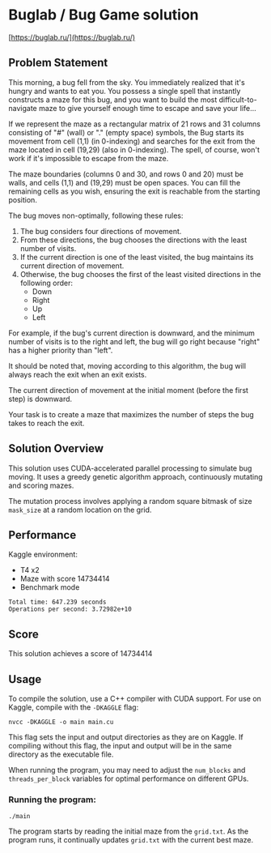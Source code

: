 # Buglab / Bug Game solution

[https://buglab.ru/](https://buglab.ru/)

## Problem Statement

This morning, a bug fell from the sky. You immediately realized that it's hungry and wants to eat you. You possess a single spell
that instantly constructs a maze for this bug, and you want to build the most difficult-to-navigate maze to give yourself enough time
to escape and save your life...

If we represent the maze as a rectangular matrix of 21 rows and 31 columns consisting of "#" (wall) or "." (empty space) symbols,
the Bug starts its movement from cell (1,1) (in 0-indexing) and searches for the exit from the maze located in cell (19,29) (also in 0-indexing).
The spell, of course, won't work if it's impossible to escape from the maze.

The maze boundaries (columns 0 and 30, and rows 0 and 20) must be walls, and cells (1,1) and (19,29) must be open spaces.
You can fill the remaining cells as you wish, ensuring the exit is reachable from the starting position.

The bug moves non-optimally, following these rules:

1. The bug considers four directions of movement.
2. From these directions, the bug chooses the directions with the least number of visits.
3. If the current direction is one of the least visited, the bug maintains its current direction of movement.
4. Otherwise, the bug chooses the first of the least visited directions in the following order:
   - Down
   - Right
   - Up
   - Left

For example, if the bug's current direction is downward, and the minimum number of visits is to the right and left,
the bug will go right because "right" has a higher priority than "left".

It should be noted that, moving according to this algorithm, the bug will always reach the exit when an exit exists.

The current direction of movement at the initial moment (before the first step) is downward.

Your task is to create a maze that maximizes the number of steps the bug takes to reach the exit.

## Solution Overview

This solution uses CUDA-accelerated parallel processing to simulate bug moving. It uses a greedy genetic algorithm approach,
continuously mutating and scoring mazes.

The mutation process involves applying a random square bitmask of size `mask_size` at a random location on the grid.

## Performance

Kaggle environment:
 - T4 x2
 - Maze with score 14734414
 - Benchmark mode

```
Total time: 647.239 seconds
Operations per second: 3.72982e+10
```

## Score

This solution achieves a score of 14734414

## Usage

To compile the solution, use a C++ compiler with CUDA support. For use on Kaggle, compile with the `-DKAGGLE` flag:

```
nvcc -DKAGGLE -o main main.cu
```

This flag sets the input and output directories as they are on Kaggle. If compiling without this flag, the input and output
will be in the same directory as the executable file. 

When running the program, you may need to adjust the `num_blocks` and `threads_per_block` variables for optimal performance on different GPUs.

### Running the program:

```
./main
```

The program starts by reading the initial maze from the `grid.txt`. As the program runs, it continually updates `grid.txt` with the current best maze.
